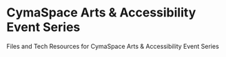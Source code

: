 # CymaSpace Arts & Accessibility Event Series
Files and Tech Resources for CymaSpace Arts &amp; Accessibility Event Series

